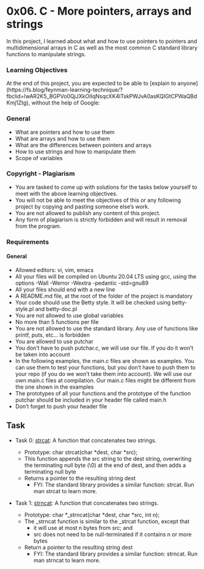 # 0x06. C - More pointers, arrays and strings
<p>In this project, I learned about what and how to use pointers to pointers and multidimensional arrays in C as well as the most common C standard library functions to manipulate strings.</p>

### Learning Objectives
<p>At the end of this project, you are expected to be able to [explain to anyone](https://fs.blog/feynman-learning-technique/?fbclid=IwAR2K5_BGPVo0QjJXkOIIqNsqcXK4lTskPWJvA0asKQIGtCPWaQBdKmj1Ztg), without the help of Google:</p>

### General
+ What are pointers and how to use them
+ What are arrays and how to use them
+ What are the differences between pointers and arrays
+ How to use strings and how to manipulate them
+ Scope of variables
### Copyright - Plagiarism
+ You are tasked to come up with solutions for the tasks below yourself to meet with the above learning objectives.
+ You will not be able to meet the objectives of this or any following project by copying and pasting someone else’s work.
+ You are not allowed to publish any content of this project.
+ Any form of plagiarism is strictly forbidden and will result in removal from the program.
### Requirements
#### General
+ Allowed editors: vi, vim, emacs
+ All your files will be compiled on Ubuntu 20.04 LTS using gcc, using the options -Wall -Werror -Wextra -pedantic -std=gnu89
+ All your files should end with a new line
+ A README.md file, at the root of the folder of the project is mandatory
+ Your code should use the Betty style. It will be checked using betty-style.pl and betty-doc.pl
+ You are not allowed to use global variables
+ No more than 5 functions per file
+ You are not allowed to use the standard library. Any use of functions like printf, puts, etc… is forbidden
+ You are allowed to use putchar
+ You don’t have to push putchar.c, we will use our file. If you do it won’t be taken into account
+ In the following examples, the main.c files are shown as examples. You can use them to test your functions, but you don’t have to push them to your repo (if you do we won’t take them into account). We will use our own main.c files at compilation. Our main.c files might be different from the one shown in the examples
+ The prototypes of all your functions and the prototype of the function putchar should be included in your header file called main.h
+ Don’t forget to push your header file


## Task
+ Task 0: [strcat](https://github.com/Hiluhree/alx-low_level_programming/blob/master/0x06-pointers_arrays_strings/0-strcat.c): A function that concatenates two strings.

	+ Prototype: char strcat(char *dest, char *src);
	+ This function appends the src string to the dest string, overwriting the terminating null byte (\0) at the end of dest, and then adds a terminating null byte
	+ Returns a pointer to the resulting string dest
		- FYI: The standard library provides a similar function: strcat. Run man strcat to learn more.
+ Task 1: [strncat](): A function that concatenates two strings.

	+ Prototype: char *_strncat(char *dest, char *src, int n);
	+ The _strncat function is similar to the _strcat function, except that
		- it will use at most n bytes from src; and
		- src does not need to be null-terminated if it contains n or more bytes
	+ Return a pointer to the resulting string dest
		- FYI: The standard library provides a similar function: strncat. Run man strncat to learn more.
